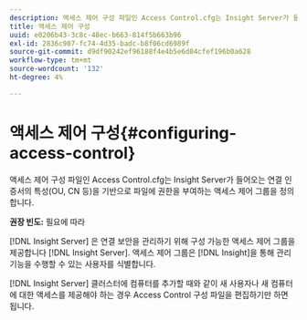 ```yaml
---
description: 액세스 제어 구성 파일인 Access Control.cfg는 Insight Server가 들어오는 연결 인증서의 특성(OU, CN 등)을 기반으로 파일에 권한을 부여하는 액세스 제어 그룹을 정의합니다.
title: 액세스 제어 구성
uuid: e0206b43-3c8c-48ec-b663-814f5b663b96
exl-id: 2836c907-fc74-4d35-badc-b8f06cd6989f
source-git-commit: d9df90242ef96188f4e4b5e6d04cfef196b0a628
workflow-type: tm+mt
source-wordcount: '132'
ht-degree: 4%

---
```


# 액세스 제어 구성{#configuring-access-control}

액세스 제어 구성 파일인 Access Control.cfg는 Insight Server가 들어오는 연결 인증서의 특성(OU, CN 등)을 기반으로 파일에 권한을 부여하는 액세스 제어 그룹을 정의합니다.

**권장 빈도:**  필요에 따라

[!DNL Insight Server] 은 연결 보안을 관리하기 위해 구성 가능한 액세스 제어 그룹을 제공합니다 [!DNL Insight Server]. 액세스 제어 그룹은 [!DNL Insight]을 통해 관리 기능을 수행할 수 있는 사용자를 식별합니다.

[!DNL Insight Server] 클러스터에 컴퓨터를 추가할 때와 같이 새 사용자나 새 컴퓨터에 대한 액세스를 제공해야 하는 경우 Access Control 구성 파일을 편집하기만 하면 됩니다.
